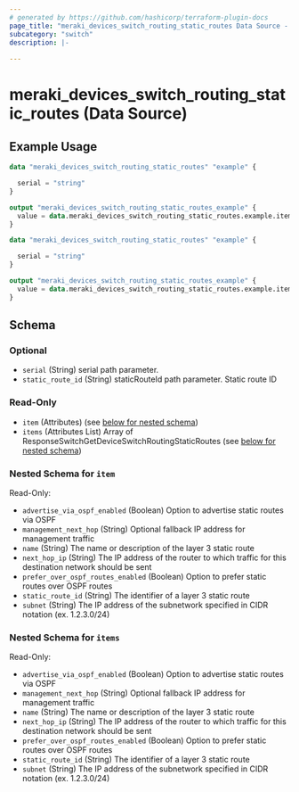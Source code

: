```yaml
---
# generated by https://github.com/hashicorp/terraform-plugin-docs
page_title: "meraki_devices_switch_routing_static_routes Data Source - terraform-provider-meraki"
subcategory: "switch"
description: |-
  
---
```


# meraki_devices_switch_routing_static_routes (Data Source)



## Example Usage

```terraform
data "meraki_devices_switch_routing_static_routes" "example" {

  serial = "string"
}

output "meraki_devices_switch_routing_static_routes_example" {
  value = data.meraki_devices_switch_routing_static_routes.example.items
}

data "meraki_devices_switch_routing_static_routes" "example" {

  serial = "string"
}

output "meraki_devices_switch_routing_static_routes_example" {
  value = data.meraki_devices_switch_routing_static_routes.example.item
}
```

<!-- schema generated by tfplugindocs -->
## Schema

### Optional

- `serial` (String) serial path parameter.
- `static_route_id` (String) staticRouteId path parameter. Static route ID

### Read-Only

- `item` (Attributes) (see [below for nested schema](#nestedatt--item))
- `items` (Attributes List) Array of ResponseSwitchGetDeviceSwitchRoutingStaticRoutes (see [below for nested schema](#nestedatt--items))

<a id="nestedatt--item"></a>
### Nested Schema for `item`

Read-Only:

- `advertise_via_ospf_enabled` (Boolean) Option to advertise static routes via OSPF
- `management_next_hop` (String) Optional fallback IP address for management traffic
- `name` (String) The name or description of the layer 3 static route
- `next_hop_ip` (String) The IP address of the router to which traffic for this destination network should be sent
- `prefer_over_ospf_routes_enabled` (Boolean) Option to prefer static routes over OSPF routes
- `static_route_id` (String) The identifier of a layer 3 static route
- `subnet` (String) The IP address of the subnetwork specified in CIDR notation (ex. 1.2.3.0/24)


<a id="nestedatt--items"></a>
### Nested Schema for `items`

Read-Only:

- `advertise_via_ospf_enabled` (Boolean) Option to advertise static routes via OSPF
- `management_next_hop` (String) Optional fallback IP address for management traffic
- `name` (String) The name or description of the layer 3 static route
- `next_hop_ip` (String) The IP address of the router to which traffic for this destination network should be sent
- `prefer_over_ospf_routes_enabled` (Boolean) Option to prefer static routes over OSPF routes
- `static_route_id` (String) The identifier of a layer 3 static route
- `subnet` (String) The IP address of the subnetwork specified in CIDR notation (ex. 1.2.3.0/24)
